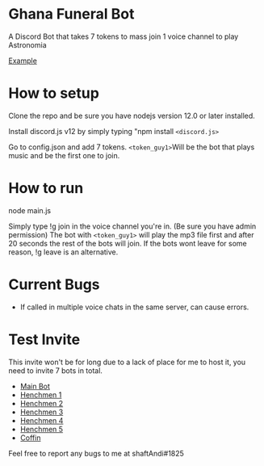# Ghana Funeral Bot
A Discord Bot that takes 7 tokens to mass join 1 voice channel to play Astronomia

[Example](https://gfycat.com/delightfulsillykronosaurus)

# How to setup
Clone the repo and be sure you have nodejs version 12.0 or later installed.

Install discord.js v12 by simply typing "npm install `<discord.js>`

Go to config.json and add 7 tokens. 
`<token_guy1>`Will be the bot that plays music and be the first one to join.

# How to run
node main.js

Simply type !g join in the voice channel you're in. (Be sure you have admin permission) 
The bot with `<token_guy1>` will play the mp3 file first and after 20 seconds the rest of the bots will join.
If the bots wont leave for some reason, !g leave is an alternative.

# Current Bugs
- If called in multiple voice chats in the same server, can cause errors. 

# Test Invite
This invite won't be for long due to a lack of place for me to host it, you need to invite 7 bots in total.

- [Main Bot](https://discordapp.com/oauth2/authorize?client_id=704560496971481108&permissions=36766720&scope=bot)
- [Henchmen 1](https://discordapp.com/oauth2/authorize?client_id=704560792468586576&permissions=36766720&scope=bot)
- [Henchmen 2](https://discordapp.com/oauth2/authorize?client_id=704560849947328573&permissions=36766720&scope=bot)
- [Henchmen 3](https://discordapp.com/oauth2/authorize?client_id=704560872126676992&permissions=36766720&scope=bot)
- [Henchmen 4](https://discordapp.com/oauth2/authorize?client_id=704560893207380010&permissions=36766720&scope=bot)
- [Henchmen 5](https://discordapp.com/oauth2/authorize?client_id=704078743575986257&permissions=36766720&scope=bot)
- [Coffin](https://discordapp.com/oauth2/authorize?client_id=704077241428082858&permissions=36766720&scope=bot)

Feel free to report any bugs to me at shaftAndi#1825
